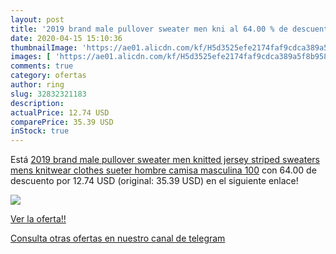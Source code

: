 ```yaml
---
layout: post
title: '2019 brand male pullover sweater men kni al 64.00 % de descuento'
date: 2020-04-15 15:10:36
thumbnailImage: 'https://ae01.alicdn.com/kf/H5d3525efe2174faf9cdca389a5f8b958D/2019-brand-male-pullover-sweater-men-knitted-jersey-striped-sweaters-mens-knitwear-clothes-sueter-hombre-camisa.jpg_350x350._SL200_.jpg'
images: [ 'https://ae01.alicdn.com/kf/H5d3525efe2174faf9cdca389a5f8b958D/2019-brand-male-pullover-sweater-men-knitted-jersey-striped-sweaters-mens-knitwear-clothes-sueter-hombre-camisa.jpg_350x350._SL200_.jpg' ]
comments: true
category: ofertas
author: ring
slug: 32832321183
description:
actualPrice: 12.74 USD
comparePrice: 35.39 USD
inStock: true
---
```


Está [2019 brand male pullover sweater men knitted jersey striped sweaters mens knitwear clothes sueter hombre camisa masculina 100](https://www.amazon.com/dp/32832321183/?tag=redken08-20) con 64.00 de descuento por 12.74 USD (original: 35.39 USD) en el siguiente enlace!

[![](https://ae01.alicdn.com/kf/H5d3525efe2174faf9cdca389a5f8b958D/2019-brand-male-pullover-sweater-men-knitted-jersey-striped-sweaters-mens-knitwear-clothes-sueter-hombre-camisa.jpg_350x350._SL200_.jpg)](https://www.amazon.com/dp/32832321183/?tag=redken08-20)

[Ver la oferta!!](https://www.amazon.com/dp/32832321183/?tag=redken08-20)

[Consulta otras ofertas en nuestro canal de telegram](https://t.me/s/ofertas25)

